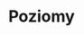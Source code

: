 ---
title: "Poziomy"
sort: 2
short: poziomy
type: checkbox
filters:
- short: a
  title: Poziom A
- short: aa
  title: Poziom AA
- short: aaa
  title: Poziom AAA
---